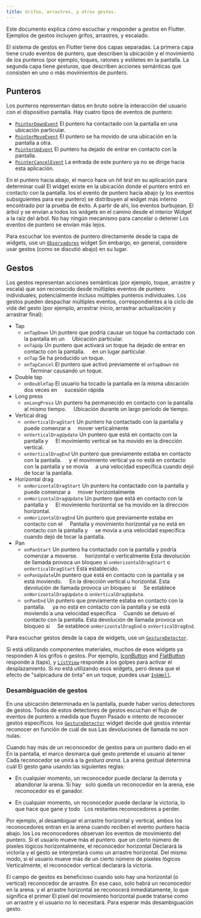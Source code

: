 ```yaml
---
title: Grifos, arrastres, y otros gestos.
---
```


Este documento explica cómo escuchar y responder a
_gestos_ en Flutter. Ejemplos de gestos incluyen
grifos, arrastres, y escalado.

El sistema de gestos en Flutter tiene dos capas separadas. La primera capa tiene crudo
eventos de puntero, que describen la ubicación y el movimiento de los punteros (por ejemplo,
toques, ratones y estiletes en la pantalla. La segunda capa tiene _gesturas_,
que describen acciones semánticas que consisten en uno o más movimientos de puntero.

## Punteros

Los punteros representan datos en bruto sobre la interacción del usuario con el dispositivo
pantalla. Hay cuatro tipos de eventos de puntero:

- [`PointerDownEvent`](https://docs.flutter.io/flutter/gestures/PointerDownEvent-class.html)
  El puntero ha contactado con la pantalla en una ubicación particular.
- [`PointerMoveEvent`](https://docs.flutter.io/flutter/gestures/PointerMoveEvent-class.html)
  El puntero se ha movido de una ubicación en la pantalla a otra.
- [`PointerUpEvent`](https://docs.flutter.io/flutter/gestures/PointerUpEvent-class.html)
  El puntero ha dejado de entrar en contacto con la pantalla.
- [`PointerCancelEvent`](https://docs.flutter.io/flutter/gestures/PointerCancelEvent-class.html)
  La entrada de este puntero ya no se dirige hacia esta aplicación.

En el puntero hacia abajo, el marco hace un _hit test_ en su aplicación para determinar cuál
El widget existe en la ubicación donde el puntero entró en contacto con la pantalla. los
el evento de puntero hacia abajo (y los eventos subsiguientes para ese puntero) se distribuyen
al widget más interno encontrado por la prueba de éxito. A partir de ahí, los eventos burbujean.
El árbol y se envían a todos los widgets en el camino desde el interior
Widget a la raíz del árbol. No hay ningún mecanismo para cancelar o detener
Los eventos de puntero se envían más lejos.

Para escuchar los eventos de puntero directamente desde la capa de widgets, use un
[`Observadores`](https://docs.flutter.io/flutter/widgets/Listener-class.html)
widget Sin embargo, en general, considere usar gestos (como se discutió
abajo) en su lugar.

## Gestos

Los gestos representan acciones semánticas (por ejemplo, toque, arrastre y escala) que son
reconocido desde múltiples eventos de puntero individuales, potencialmente incluso múltiples
punteros individuales. Los gestos pueden despachar múltiples eventos, correspondientes a la
ciclo de vida del gesto (por ejemplo, arrastrar inicio, arrastrar actualización y arrastrar final):

- Tap
  - `onTapDown` Un puntero que podría causar un toque ha contactado con la pantalla en un
    Ubicación particular.
  - `onTapUp` Un puntero que activará un toque ha dejado de entrar en contacto con la pantalla.
    en un lugar particular.
  - `onTap` Se ha producido un toque.
  - `onTapCancel` El puntero que activó previamente el `onTapDown` no
    Terminar causando un toque.
- Double tap
  - `onDoubleTap` El usuario ha tocado la pantalla en la misma ubicación dos veces en
    sucesión rápida
- Long press
  - `onLongPress` Un puntero ha permanecido en contacto con la pantalla al mismo tiempo.
    Ubicación durante un largo período de tiempo.
- Vertical drag
  - `onVerticalDragStart` Un puntero ha contactado con la pantalla y puede comenzar a
    mover verticalmente
  - `onVerticalDragUpdate` Un puntero que está en contacto con la pantalla y
    El movimiento vertical se ha movido en la dirección vertical.
  - `onVerticalDragEnd` Un puntero que previamente estaba en contacto con la pantalla.
    y el movimiento vertical ya no está en contacto con la pantalla y se movía
    a una velocidad específica cuando dejó de tocar la pantalla.
- Horizontal drag
  - `onHorizontalDragStart` Un puntero ha contactado con la pantalla y puede comenzar a
    mover horizontalmente
  - `onHorizontalDragUpdate` Un puntero que está en contacto con la pantalla y
    El movimiento horizontal se ha movido en la dirección horizontal.
  - `onHorizontalDragEnd` Un puntero que previamente estaba en contacto con el
    Pantalla y movimiento horizontal ya no está en contacto con la pantalla y
    se movía a una velocidad específica cuando dejó de tocar la pantalla.
- Pan
  - `onPanStart` Un puntero ha contactado con la pantalla y podría comenzar a moverse.
    horizontal o verticalmente Esta devolución de llamada provoca un bloqueo si 
    `onHorizontalDragStart` o `onVerticalDragStart` Está establecido.
  - `onPanUpdate`Un puntero que está en contacto con la pantalla y se está moviendo.
    En la dirección vertical u horizontal. Esta devolución de llamada provoca un bloqueo si
    Se establece `onHorizontalDragUpdate` o `onVerticalDragUpdate`.
  - `onPanEnd` Un puntero que previamente estaba en contacto con la pantalla.
    ya no está en contacto con la pantalla y se está moviendo a una velocidad específica
    Cuando se detuvo el contacto con la pantalla. Esta devolución de llamada provoca un bloqueo si
    Se establece `onHorizontalDragEnd` o `onVerticalDragEnd`.

Para escuchar gestos desde la capa de widgets, use un
[`GestureDetector`](https://docs.flutter.io/flutter/widgets/GestureDetector-class.html).

Si está utilizando componentes materiales, muchos de esos widgets ya responden
A los grifos o gestos.
Por ejemplo,
[IconButton](https://docs.flutter.io/flutter/material/IconButton-class.html) and
[FlatButton](https://docs.flutter.io/flutter/material/FlatButton-class.html)
responde a (taps), y
[`ListView`](https://docs.flutter.io/flutter/widgets/ListView-class.html)
responde a los golpes para activar el desplazamiento.
Si no está utilizando esos widgets, pero desea que el efecto de "salpicadura de tinta" en un
toque, puedes usar
[`InkWell`](https://docs.flutter.io/flutter/material/InkWell-class.html).

### Desambiguación de gestos

En una ubicación determinada en la pantalla, puede haber varios detectores de gestos. Todos
de estos detectores de gestos escuchan el flujo de eventos de puntero a medida que fluyen
Pasado e intento de reconocer gestos específicos. los
[`GestureDetector`](https://docs.flutter.io/flutter/widgets/GestureDetector-class.html)
widget decide qué gestos intentar reconocer en función de cuál de sus
Las devoluciones de llamada no son nulas.

Cuando hay más de un reconocedor de gestos para un puntero dado en el
En la pantalla, el marco desmarca qué gesto pretende el usuario al tener
Cada reconocedor se unirá a la _gestura arena_. La arena gestual determina cuál
El gesto gana usando las siguientes reglas:

- En cualquier momento, un reconocedor puede declarar la derrota y abandonar la arena. Si hay
  solo queda un reconocedor en la arena, ese reconocedor es el ganador.

- En cualquier momento, un reconocedor puede declarar la victoria, lo que hace que gane y todo
  Los restantes reconocedores a perder.

Por ejemplo, al desambiguar el arrastre horizontal y vertical, ambos
los reconocedores entran en la arena cuando reciben el evento puntero hacia abajo. los
Los reconocedores observan los eventos de movimiento del puntero. Si el usuario mueve más el puntero.
que un cierto número de píxeles lógicos horizontalmente, el reconocedor horizontal
Declarará la victoria y el gesto se interpretará como un arrastre horizontal.
Del mismo modo, si el usuario mueve más de un cierto número de píxeles lógicos
Verticalmente, el reconocedor vertical declarará la victoria.

El campo de gestos es beneficioso cuando solo hay una horizontal (o vertical)
reconocedor de arrastre. En ese caso, solo habrá un reconocedor en la arena.
y el arrastre horizontal se reconocerá inmediatamente, lo que significa el primer
El píxel del movimiento horizontal puede tratarse como un arrastre y el usuario no lo necesitará.
Para esperar más desambiguación gesto.
